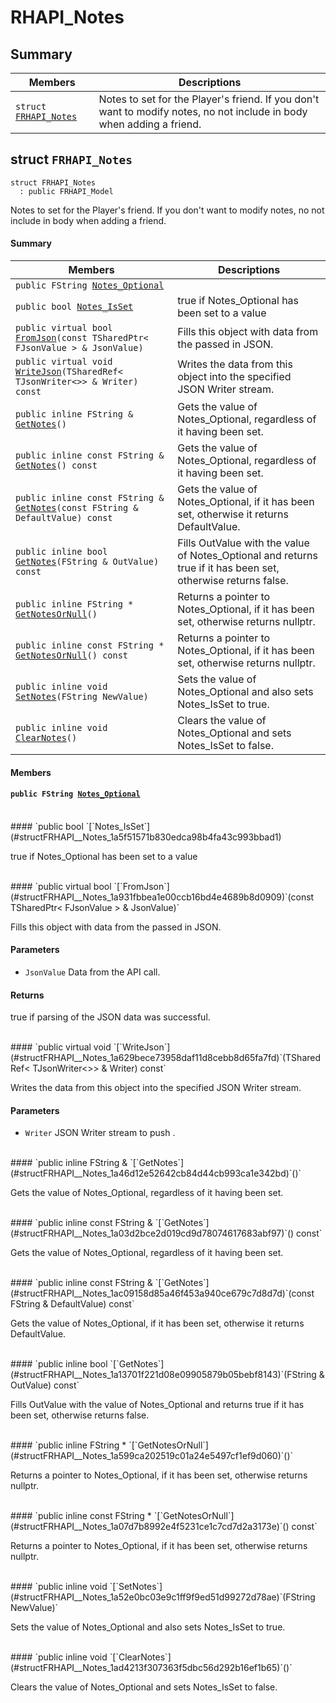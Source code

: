 # RHAPI_Notes <a id="group__RHAPI__Notes"></a>

## Summary

 Members                        | Descriptions                                
--------------------------------|---------------------------------------------
`struct `[`FRHAPI_Notes`](#structFRHAPI__Notes) | Notes to set for the Player&#39;s friend. If you don&#39;t want to modify notes, no not include in body when adding a friend.

## struct `FRHAPI_Notes` <a id="structFRHAPI__Notes"></a>

```
struct FRHAPI_Notes
  : public FRHAPI_Model
```

Notes to set for the Player&#39;s friend. If you don&#39;t want to modify notes, no not include in body when adding a friend.

#### Summary

 Members                        | Descriptions                                
--------------------------------|---------------------------------------------
`public FString `[`Notes_Optional`](#structFRHAPI__Notes_1af5e920428c55e9adcab7d93324814a92) | 
`public bool `[`Notes_IsSet`](#structFRHAPI__Notes_1a5f51571b830edca98b4fa43c993bbad1) | true if Notes_Optional has been set to a value
`public virtual bool `[`FromJson`](#structFRHAPI__Notes_1a931fbbea1e00ccb16bd4e4689b8d0909)`(const TSharedPtr< FJsonValue > & JsonValue)` | Fills this object with data from the passed in JSON.
`public virtual void `[`WriteJson`](#structFRHAPI__Notes_1a629bece73958daf11d8cebb8d65fa7fd)`(TSharedRef< TJsonWriter<>> & Writer) const` | Writes the data from this object into the specified JSON Writer stream.
`public inline FString & `[`GetNotes`](#structFRHAPI__Notes_1a46d12e52642cb84d44cb993ca1e342bd)`()` | Gets the value of Notes_Optional, regardless of it having been set.
`public inline const FString & `[`GetNotes`](#structFRHAPI__Notes_1a03d2bce2d019cd9d78074617683abf97)`() const` | Gets the value of Notes_Optional, regardless of it having been set.
`public inline const FString & `[`GetNotes`](#structFRHAPI__Notes_1ac09158d85a46f453a940ce679c7d8d7d)`(const FString & DefaultValue) const` | Gets the value of Notes_Optional, if it has been set, otherwise it returns DefaultValue.
`public inline bool `[`GetNotes`](#structFRHAPI__Notes_1a13701f221d08e09905879b05bebf8143)`(FString & OutValue) const` | Fills OutValue with the value of Notes_Optional and returns true if it has been set, otherwise returns false.
`public inline FString * `[`GetNotesOrNull`](#structFRHAPI__Notes_1a599ca202519c01a24e5497cf1ef9d060)`()` | Returns a pointer to Notes_Optional, if it has been set, otherwise returns nullptr.
`public inline const FString * `[`GetNotesOrNull`](#structFRHAPI__Notes_1a07d7b8992e4f5231ce1c7cd7d2a3173e)`() const` | Returns a pointer to Notes_Optional, if it has been set, otherwise returns nullptr.
`public inline void `[`SetNotes`](#structFRHAPI__Notes_1a52e0bc03e9c1ff9f9ed51d99272d78ae)`(FString NewValue)` | Sets the value of Notes_Optional and also sets Notes_IsSet to true.
`public inline void `[`ClearNotes`](#structFRHAPI__Notes_1ad4213f307363f5dbc56d292b16ef1b65)`()` | Clears the value of Notes_Optional and sets Notes_IsSet to false.

#### Members

#### `public FString `[`Notes_Optional`](#structFRHAPI__Notes_1af5e920428c55e9adcab7d93324814a92) <a id="structFRHAPI__Notes_1af5e920428c55e9adcab7d93324814a92"></a>

<br>
#### `public bool `[`Notes_IsSet`](#structFRHAPI__Notes_1a5f51571b830edca98b4fa43c993bbad1) <a id="structFRHAPI__Notes_1a5f51571b830edca98b4fa43c993bbad1"></a>

true if Notes_Optional has been set to a value

<br>
#### `public virtual bool `[`FromJson`](#structFRHAPI__Notes_1a931fbbea1e00ccb16bd4e4689b8d0909)`(const TSharedPtr< FJsonValue > & JsonValue)` <a id="structFRHAPI__Notes_1a931fbbea1e00ccb16bd4e4689b8d0909"></a>

Fills this object with data from the passed in JSON.

#### Parameters
* `JsonValue` Data from the API call.

#### Returns
true if parsing of the JSON data was successful.

<br>
#### `public virtual void `[`WriteJson`](#structFRHAPI__Notes_1a629bece73958daf11d8cebb8d65fa7fd)`(TSharedRef< TJsonWriter<>> & Writer) const` <a id="structFRHAPI__Notes_1a629bece73958daf11d8cebb8d65fa7fd"></a>

Writes the data from this object into the specified JSON Writer stream.

#### Parameters
* `Writer` JSON Writer stream to push .

<br>
#### `public inline FString & `[`GetNotes`](#structFRHAPI__Notes_1a46d12e52642cb84d44cb993ca1e342bd)`()` <a id="structFRHAPI__Notes_1a46d12e52642cb84d44cb993ca1e342bd"></a>

Gets the value of Notes_Optional, regardless of it having been set.

<br>
#### `public inline const FString & `[`GetNotes`](#structFRHAPI__Notes_1a03d2bce2d019cd9d78074617683abf97)`() const` <a id="structFRHAPI__Notes_1a03d2bce2d019cd9d78074617683abf97"></a>

Gets the value of Notes_Optional, regardless of it having been set.

<br>
#### `public inline const FString & `[`GetNotes`](#structFRHAPI__Notes_1ac09158d85a46f453a940ce679c7d8d7d)`(const FString & DefaultValue) const` <a id="structFRHAPI__Notes_1ac09158d85a46f453a940ce679c7d8d7d"></a>

Gets the value of Notes_Optional, if it has been set, otherwise it returns DefaultValue.

<br>
#### `public inline bool `[`GetNotes`](#structFRHAPI__Notes_1a13701f221d08e09905879b05bebf8143)`(FString & OutValue) const` <a id="structFRHAPI__Notes_1a13701f221d08e09905879b05bebf8143"></a>

Fills OutValue with the value of Notes_Optional and returns true if it has been set, otherwise returns false.

<br>
#### `public inline FString * `[`GetNotesOrNull`](#structFRHAPI__Notes_1a599ca202519c01a24e5497cf1ef9d060)`()` <a id="structFRHAPI__Notes_1a599ca202519c01a24e5497cf1ef9d060"></a>

Returns a pointer to Notes_Optional, if it has been set, otherwise returns nullptr.

<br>
#### `public inline const FString * `[`GetNotesOrNull`](#structFRHAPI__Notes_1a07d7b8992e4f5231ce1c7cd7d2a3173e)`() const` <a id="structFRHAPI__Notes_1a07d7b8992e4f5231ce1c7cd7d2a3173e"></a>

Returns a pointer to Notes_Optional, if it has been set, otherwise returns nullptr.

<br>
#### `public inline void `[`SetNotes`](#structFRHAPI__Notes_1a52e0bc03e9c1ff9f9ed51d99272d78ae)`(FString NewValue)` <a id="structFRHAPI__Notes_1a52e0bc03e9c1ff9f9ed51d99272d78ae"></a>

Sets the value of Notes_Optional and also sets Notes_IsSet to true.

<br>
#### `public inline void `[`ClearNotes`](#structFRHAPI__Notes_1ad4213f307363f5dbc56d292b16ef1b65)`()` <a id="structFRHAPI__Notes_1ad4213f307363f5dbc56d292b16ef1b65"></a>

Clears the value of Notes_Optional and sets Notes_IsSet to false.

<br>
